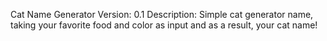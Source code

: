 Cat Name Generator
Version: 0.1
Description: Simple cat generator name, taking your favorite food and color as input and as a result, your cat name!
